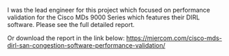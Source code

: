 I was the lead engineer for this project which focused on performance validation for the Cisco MDs 9000 Series which features their DIRL software. 
Please see the full detailed report. 

Or download the report in the link below:
https://miercom.com/cisco-mds-dirl-san-congestion-software-performance-validation/

